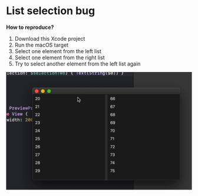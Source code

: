 # List selection bug

**How to reproduce?**

1. Download this Xcode project
2. Run the macOS target
3. Select one element from the left list
4. Select one element from the right list
5. Try to select another element from the left list again

![screen capture](screen%20capture.gif)
